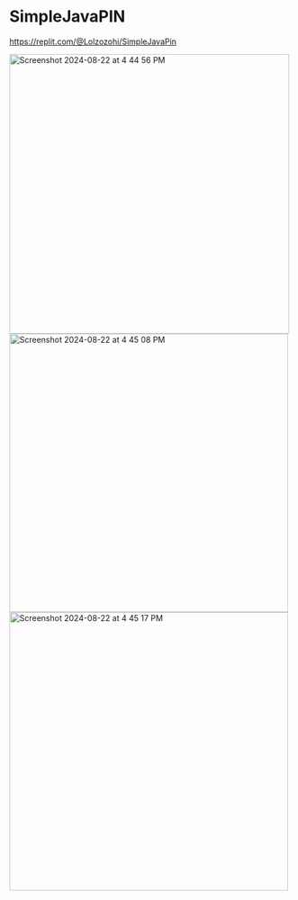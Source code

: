 # SimpleJavaPIN

https://replit.com/@Lolzozohi/SimpleJavaPin

<img width="497" alt="Screenshot 2024-08-22 at 4 44 56 PM" src="https://github.com/user-attachments/assets/e89c1664-1cfa-435c-b94e-90e71ed79c29">

<img width="495" alt="Screenshot 2024-08-22 at 4 45 08 PM" src="https://github.com/user-attachments/assets/ac02a2aa-83dd-4e4c-8f09-6fc50d052f89">

<img width="495" alt="Screenshot 2024-08-22 at 4 45 17 PM" src="https://github.com/user-attachments/assets/a3ac2c23-67c0-4225-bf2f-e179796ce4bb">
